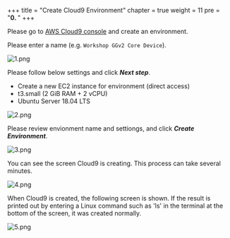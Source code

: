 +++
title = "Create Cloud9 Environment"
chapter = true
weight = 11
pre = "<b>0. </b>"
+++

Please go to [AWS Cloud9 console](https://console.aws.amazon.com/cloud9/home/create?region=us-east-1) and create an environment.

Please enter a name (e.g. ```Workshop GGv2 Core Device```).

![1.png](/images/0/1.png)

Please follow below settings and click ***Next step***.
+ Create a new EC2 instance for environment (direct access)
+ t3.small (2 GiB RAM + 2 vCPU)
+ Ubuntu Server 18.04 LTS

![2.png](/images/0/2.png)

Please review envionment name and settiongs, and click ***Create Environment***.

![3.png](/images/0/3.png)

You can see the screen Cloud9 is creating. This process can take several minutes.

![4.png](/images/0/4.png)

When Cloud9 is created, the following screen is shown. If the result is printed out by entering a Linux command such as 'ls' in the terminal at the bottom of the screen, it was created normally.

![5.png](/images/0/5.png)
